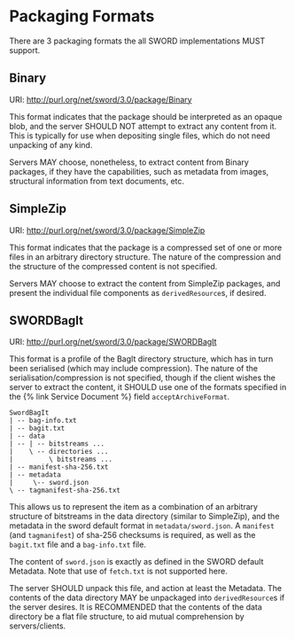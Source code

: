 # Packaging Formats

There are 3 packaging formats the all SWORD implementations MUST support.

## Binary

URI: http://purl.org/net/sword/3.0/package/Binary

This format indicates that the package should be interpreted as an opaque blob, and the server SHOULD NOT attempt to extract any content 
from it.  This is typically for use when depositing single files, which do not need unpacking of any kind.

Servers MAY choose, nonetheless, to extract content from Binary packages, if they have the capabilities, such as metadata from images, 
structural information from text documents, etc.


## SimpleZip

URI: http://purl.org/net/sword/3.0/package/SimpleZip

This format indicates that the package is a compressed set of one or more files in an arbitrary directory structure.  The nature of the 
compression and the structure of the compressed content is not specified.

Servers MAY choose to extract the content from SimpleZip packages, and present the individual file components as `derivedResource`s, if 
desired.


## SWORDBagIt

URI: http://purl.org/net/sword/3.0/package/SWORDBagIt

This format is a profile of the BagIt directory structure, which has in turn been serialised (which may include compression).  The nature 
of the serialisation/compression is not specified, though if the client wishes the server to extract the content, it SHOULD use one of
the formats specified in the {% link Service Document %} field `acceptArchiveFormat`.

```
SwordBagIt
| -- bag-info.txt
| -- bagit.txt
| -- data
| -- | -- bitstreams ...
|    \ -- directories ...
|         \ bitstreams ...
| -- manifest-sha-256.txt
| -- metadata
|     \-- sword.json
\ -- tagmanifest-sha-256.txt
```

This allows us to represent the item as a combination of an arbitrary structure of bitstreams in the data directory (similar to SimpleZip), 
and the metadata in the sword default format in `metadata/sword.json`.  A `manifest` (and `tagmanifest`) of sha-256 checksums is required, as 
well as the `bagit.txt` file and a `bag-info.txt` file.

The content of `sword.json` is exactly as defined in the SWORD default Metadata.  Note that use of `fetch.txt` is not supported here.

The server SHOULD unpack this file, and action at least the Metadata.  The contents of the data directory MAY be unpackaged into 
`derivedResource`s if the server desires.  It is RECOMMENDED that the contents of the data directory be a flat file structure, to aid 
mutual comprehension by servers/clients.

